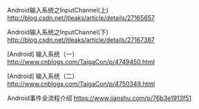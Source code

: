 Android输入系统之InputChannel(上)
http://blog.csdn.net/itleaks/article/details/27165657

Android输入系统之InputChannel(下)
http://blog.csdn.net/itleaks/article/details/27167387


[Android] 输入系统（一）
http://www.cnblogs.com/TaigaCon/p/4749450.html

[Android] 输入系统（二）
http://www.cnblogs.com/TaigaCon/p/4750349.html

Android事件全流程介绍
https://www.jianshu.com/p/76b3e1913f51